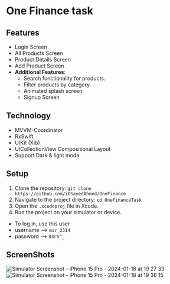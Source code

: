 # One Finance task

## Features
- Login Screen
- All Products Screen
- Product Details Screen
- Add Product Screen
- **Additional Features**:
    - Search functionality for products.
    - Filter products by category.
    - Animated splash screen.
    - Signup Screen

## Technology
- MVVM-Coordinator
- RxSwift
- UIKit (Xib)
- UICollectionView Compositional Layout
- Support Dark & light mode 

## Setup
1. Clone the repository: `git clone https://github.com/iOSayedAhmed/OneFinance`
2. Navigate to the project directory: `cd OneFinanceTask`
3. Open the `.xcodeproj` file in Xcode.
4. Run the project on your simulator or device.


- To log in, use this user
-  username -->  `mor_2314`
-   password -->  `83r5^_`

## ScreenShots

  ![Simulator Screenshot - iPhone 15 Pro - 2024-01-18 at 19 27 33](https://github.com/iOSayedAhmed/OneFinance/assets/60572628/38c5c82d-5f25-4a0e-9b6b-659aaa40feef)
  ![Simulator Screenshot - iPhone 15 Pro - 2024-01-18 at 19 36 15](https://github.com/iOSayedAhmed/OneFinance/assets/60572628/816abb7c-7644-46bb-b132-d0eed768e7c5)


